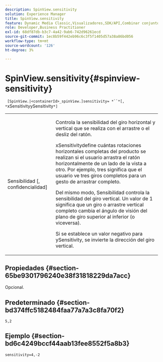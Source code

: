 ```yaml
---
description: SpinView.sensitivity
solution: Experience Manager
title: SpinView.sensitivity
feature: Dynamic Media Classic,Visualizadores,SDK/API,Combinar conjuntos de medios
role: Developer,Business Practitioner
exl-id: 68df87db-b3c7-4a42-9ab6-742d96261ecd
source-git-commit: 1ec8b59f442eb96c6c3f5f1405d57a38a86bd056
workflow-type: tm+mt
source-wordcount: '126'
ht-degree: 3%

---
```


# SpinView.sensitivity{#spinview-sensitivity}

` [SpinView.|<containerId>_spinView.]sensitivity= *``*[, *`xSensitivityySensitivity`*]`

<table id="table_18D47E7C6A2D4D68B94225CB621D5F7C"> 
 <tbody> 
  <tr> 
   <td colname="col1"> <p> <span class="codeph"><span class="varname"> Sensibilidad</span> [,  <span class="varname"> confidencialidad</span>]</span> </p> </td> 
   <td colname="col2"> <p> Controla la sensibilidad del giro horizontal y vertical que se realiza con el arrastre o el desliz del ratón. </p> <p> <span class="codeph"> </span> xSensitivitydefine cuántas rotaciones horizontales completas del producto se realizan si el usuario arrastra el ratón horizontalmente de un lado de la vista a otro. Por ejemplo, tres significa que el usuario ve tres giros completos para un gesto de arrastrar completo. </p> <p>Del mismo modo, <span class="codeph"> Sensibilidad</span> controla la sensibilidad del giro vertical. Un valor de 1 significa que un giro o arrastre vertical completo cambia el ángulo de visión del plano de giro superior al inferior (o viceversa). </p> <p>Si se establece un valor negativo para <span class="codeph"> ySensitivity</span>, se invierte la dirección del giro vertical. </p> </td> 
  </tr> 
 </tbody> 
</table>

## Propiedades {#section-65be9301796240e38f31818229da7acc}

Opcional.

## Predeterminado {#section-bd374ffc5182484faa77a7a3c8fa70f2}

`5,2`

## Ejemplo {#section-bd6c4249bccf44aab13fee8552f5a8b3}

`sensitivity=4,-2`
